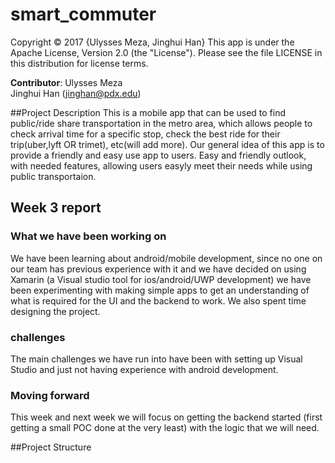 # smart_commuter
Copyright © 2017 {Ulysses Meza, Jinghui Han} This app is under the Apache License, Version 2.0 (the "License"). Please see the file LICENSE in this distribution for license terms.

**Contributor**: Ulysses Meza <br /> Jinghui Han (jinghan@pdx.edu)

##Project Description
This is a mobile app that can be used to find public/ride share transportation in the metro area, which allows people to check arrival time for a specific stop, check the best ride for their trip(uber,lyft OR trimet), etc(will add more).
Our general idea of this app is to provide a friendly and easy use app to users. Easy and friendly outlook, with needed features, allowing users easyly meet their needs while using public transportaion.

## Week 3 report
### What we have been working on
We have been learning about android/mobile development, since no one on our team has previous experience with it and we have decided
on using Xamarin (a Visual studio tool for ios/android/UWP development) we have been experimenting with making simple apps to get an
understanding of what is required for the UI and the backend to work. We also spent time designing the project.
### challenges
The main challenges we have run into have been with setting up Visual Studio and just not having experience with android development.
### Moving forward
This week and next week we will focus on getting the backend started (first getting a small POC done at the very least) with the
logic that we will need.

##Project Structure


 
